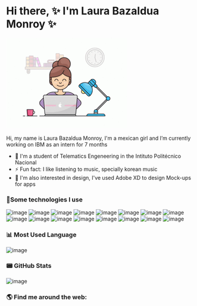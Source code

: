# Hi there, ✨ I'm Laura Bazaldua Monroy ✨

![Programming](https://github.com/LauraB22/LauraB22/blob/master/images/programming.gif)

Hi, my name is Laura Bazaldua Monroy, I'm a mexican girl and I’m currently working on IBM as an intern for 7 months 
- 🔭 I'm a student of Telematics Engeneering in the Intituto Politécnico Nacional 
- ⚡ Fun fact: I like listening to music, specially korean music 
- 🧩 I'm also interested in design, I've used Adobe XD to design Mock-ups for apps

### 🎯Some technologies I use

![image](https://user-images.githubusercontent.com/66887013/215653153-218718e1-b618-4aaa-a896-952a00cedae0.png)
![image](https://user-images.githubusercontent.com/66887013/215653202-9f42c683-af90-40cb-9258-2a4d92de1d98.png)
![image](https://user-images.githubusercontent.com/66887013/215653245-e731b177-b44f-4e71-aa6c-d560a93a9db1.png)
![image](https://user-images.githubusercontent.com/66887013/215653459-fbbda1e9-877d-4ce1-9e9b-9d58d1622e76.png)
![image](https://user-images.githubusercontent.com/66887013/215653487-48c8396e-61a5-4d67-8cd5-d4bff9157aa6.png)
![image](https://user-images.githubusercontent.com/66887013/215653611-2a7464c5-3647-4981-8301-be4dd8a08a8d.png)
![image](https://user-images.githubusercontent.com/66887013/215653630-16774e4f-842a-4762-aba9-2c9e7d2753e1.png)
![image](https://user-images.githubusercontent.com/66887013/215653661-9e2bf9b4-86c6-486f-821e-cf0209992a0f.png)
![image](https://user-images.githubusercontent.com/66887013/215653681-fd867c60-92c1-4be9-a5fd-dbf4533a9e28.png)
![image](https://user-images.githubusercontent.com/66887013/215653713-cc6d783b-0579-4fd9-9869-3aab4de81905.png)
![image](https://user-images.githubusercontent.com/66887013/215653740-e37f4485-30a2-4eb4-8832-b7607e0305aa.png)
![image](https://user-images.githubusercontent.com/66887013/215677766-be6fd0bc-e7b7-42e8-ad83-d9366693973b.png)
![image](https://user-images.githubusercontent.com/66887013/215653857-21ba22e3-07ab-41eb-8623-a0ed17a2e468.png)
![image](https://user-images.githubusercontent.com/66887013/215653893-148eb72e-6428-4de7-977c-8341481cf3ca.png)
![image](https://user-images.githubusercontent.com/66887013/215677393-6a04ee56-8aa6-4f41-bedb-01e0c115124b.png)
![image](https://user-images.githubusercontent.com/66887013/215677522-335673ab-c0f3-43f5-befa-15d5708e5d9c.png)


### 📊 Most Used Language
![image](https://github-readme-stats.vercel.app/api/top-langs/?username=LauraB22&theme=radical)

### 📟 GitHub Stats

![image](https://github-readme-stats-git-masterrstaa-rickstaa.vercel.app/api?username=LauraB22&theme=radical)


### 🌎   Find me around the web:
<!--
**LauraB22/LauraB22** is a ✨ _special_ ✨ repository because its `README.md` (this file) appears on your GitHub profile.

Here are some ideas to get you started:


-->
